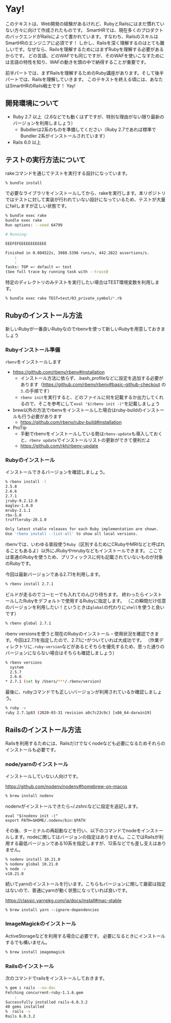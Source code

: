 # Yay!

このテキストは、Web開発の経験があるけれど、RubyとRailsにはまだ慣れていない方々に向けて作成されたものです。
SmartHRでは、現在多くのプロダクトのバックエンドがRailsによって書かれています。すなわち、RailsのスキルはSmartHRのエンジニアに必須です！
しかし、Railsを深く理解するのはとても難しいです。なぜなら、Railsを理解するためにはまずRubyを理解する必要があるからです。
どの言語、どのWAFでも同じですが、そのWAFを使いこなすためには言語の特性を知り、WAFの動きを頭の中で納得することが重要です。

前半パートでは、まずRailsを理解するためのRuby講座があります。そして後半パートでは、Railsを理解していきます。
このテキストを終える頃には、あなたはSmartHRのRails戦士です！
Yay!

## 開発環境について

- Ruby 2.7 以上（2.6などでも動くはずですが、特別な理由がない限り最新のバージョンを利用しましょう）
  - Bubdlerは2系のものを準備してください（Ruby 2.7であれば標準でBundler 2系がインストールされています）
- Rails 6.0 以上

## テストの実行方法について

rakeコマンドを通じてテストを実行する設計になっています。

```sh
% bundle install
```

で必要なライブラリをインストールしてから、rakeを実行します。本リポジトリではテストに対して実装が行われていない設計になっているため、テストが大量にfailしますが正しい状態です。

```sh
% bundle exec rake
bundle exec rake
Run options: --seed 64799

# Running:

EEEFEFEEEEEEEEEEEE

Finished in 0.004522s, 3980.5396 runs/s, 442.2822 assertions/s.
    :
    :
Tasks: TOP => default => test
(See full trace by running task with --trace)
```

特定のディレクトリのみテストを実行したい場合はTEST環境変数を利用します。

```sh
% bundle exec rake TEST=test/03_private_symbol/*.rb  
```

## Rubyのインストール方法

新しいRubyが一番良いRubyなのでrbenvを使って新しいRubyを用意しておきましょう

### Rubyインストール準備

`rbenv`をインストールします

- https://github.com/rbenv/rbenv#installation
  - インストール方法に依らず、.bash_profileなどに設定を追加する必要があります（https://github.com/rbenv/rbenv#basic-github-checkout の `3.`の手順です）
  - `rbenv init`を実行すると、どのファイルに何を記載するか出力してくれるので、そこを参考にして`eval "$(rbenv init -)"`を記載しましょう
- brew以外の方法でrbenvをインストールした場合はruby-buildのインストールも行う必要があります
  - https://github.com/rbenv/ruby-build#installation
- ProTip
  - 手動でrbenvをインストールしている勢は`rbenv-update`も導入しておくと、`rbenv update`でインストールリストの更新ができて便利だよ
  - https://github.com/rkh/rbenv-update

### Rubyのインストール

インストールできるバージョンを確認しましょう。

```sh
% rbenv install -l
2.5.8
2.6.6
2.7.1
jruby-9.2.12.0
maglev-1.0.0
mruby-2.1.1
rbx-5.0
truffleruby-20.1.0

Only latest stable releases for each Ruby implementation are shown.
Use 'rbenv install --list-all' to show all local versions.
```

rbenvでは、いわゆる普段使う`Ruby`（区別するためにCRubyやMRIなどと呼ばれることもあるよ）以外にJRubyやmrubyなどもインストールできます。
ここでは普通のRubyを使うため、プリフィックスに何も記載されていないものが対象のRubyです。

今回は最新バージョンである2.7.1を利用します。

```sh
% rbenv install 2.7.1
```

ビルドが走るのでコーヒーでも入れてのんびり待ちます。
終わったらインストールしたRubyをデフォルトで使用するRubyに指定します。
（この瞬間だけ任意のバージョンを利用したい！というときは`global`の代わりに`shell`を使うと良いです）

```sh
% rbenv global 2.7.1
```

rbenv versionsを使うと現在のRubyのインストール・使用状況を確認できます。今回は2.7.1を指定したので、2.7.1に`*`がついていれば大成功です。
（作業ディレクトリに`.ruby-version`などがあるとそちらを優先するため、思った通りのバージョンにならない場合はそちらも確認しましょう）

```sh
% rbenv versions
  system
  2.5.7
  2.6.6
* 2.7.1 (set by /Users/***/.rbenv/version)
```

最後に、rubyコマンドでも正しいバージョンが利用されているか確認しましょう。

```sh
% ruby -v
ruby 2.7.1p83 (2020-03-31 revision a0c7c23c9c) [x86_64-darwin19]
```

## Railsのインストール方法

Railsを利用するためには、Railsだけでなくnodeなども必要になるためそれらのインストールも必要です。

### node/yarnのインストール

インストールしていない人向けです。

https://github.com/nodenv/nodenv#homebrew-on-macos

```sh
% brew install nodenv
```

nodenvがインストールできたら~/.zshrcなどに設定を追記します。

```
eval "$(nodenv init -)"
export PATH=$HOME/.nodenv/bin:$PATH
```

その後、ターミナルの再起動などを行い、以下のコマンドでnodeをインストールします。nodeに関してはバージョンの指定はありません。ここではRailsが利用する最低バージョンである10系を指定しますが、12系などでも差し支えはありません。

```sh
% nodenv install 10.21.0
% nodenv global 10.21.0
% node -v
v10.21.0
```

続いてyarnのインストールを行います。こちらもバージョンに関して厳密は指定はないので、普通にyarnが動く状態になっていれば良いです。

https://classic.yarnpkg.com/ja/docs/install#mac-stable

```
% brew install yarn --ignore-dependencies
```

### ImageMagickのインストール

ActiveStorageなどを利用する場合に必要です。
必要になるときにインストールするでも構いません。

```sh
% brew install imagemagick
```

### Railsのインストール

次のコマンドでrailsをインストールしておきます。

```sh
% gem i rails --no-doc
Fetching concurrent-ruby-1.1.6.gem
    :
Successfully installed rails-6.0.3.2
40 gems installed
%  rails -v
Rails 6.0.3.2
```
